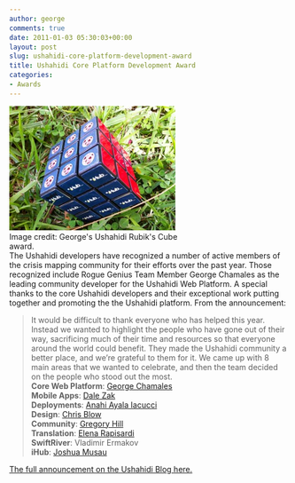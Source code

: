 ```yaml
---
author: george
comments: true
date: 2011-01-03 05:30:03+00:00
layout: post
slug: ushahidi-core-platform-development-award
title: Ushahidi Core Platform Development Award
categories:
- Awards
---
```

<div id="post_img" style="width:310px">
<img src="/images/posts/ushahidi-rubiks-cube.jpg" width="300" height="224">
Image credit: George's Ushahidi Rubik's Cube award.
</div>
The Ushahidi developers have recognized a number of active members of the crisis mapping community for their efforts over the past year.  Those recognized include Rogue Genius Team Member George Chamales as the leading community developer for the Ushahidi Web Platform.  A special thanks to the core Ushahidi developers and their exceptional work putting together and promoting the the Ushahidi platform.
From the announcement:
<blockquote>It would be difficult to thank everyone who has helped this year. Instead we wanted to highlight the people who have gone out of their way, sacrificing much of their time and resources so that everyone around the world could benefit. They made the Ushahidi community a better place, and we’re grateful to them for it.
We came up with 8 main areas that we wanted to celebrate, and then the team decided on the people who stood out the most.<br />
<strong>Core Web Platform</strong>: <a href="http://twitter.com/#!/georgechamales">George Chamales</a><br />
<strong>Mobile Apps</strong>: <a href="http://twitter.com/dalezak">Dale Zak</a><br />
<strong>Deployments</strong>: <a href="http://twitter.com/#!/anahi_ayala">Anahi Ayala Iacucci</a><br />
<strong>Design</strong>: <a href="http://twitter.com/unthinkingly">Chris Blow</a><br />
<strong>Community</strong>: <a href="http://twitter.com/#!/mrsenorhill">Gregory Hill</a><br />
<strong>Translation</strong>: <a href="http://twitter.com/#!/erapisardi">Elena Rapisardi</a><br />
<strong>SwiftRiver</strong>: Vladimir Ermakov<br />
<strong>iHub</strong>: <a href="http://twitter.com/#!/kalekachali">Joshua Musau</a></blockquote>
<a href="http://blog.ushahidi.com/index.php/2011/01/03/highlighting-2010s-extraordinary-volunteers/">The full announcement on the Ushahidi Blog here.</a>

